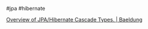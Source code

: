 #jpa #hibernate

[Overview of JPA/Hibernate Cascade Types. | Baeldung](https://www.baeldung.com/jpa-cascade-types)
